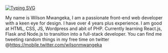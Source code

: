[![Typing SVG](https://readme-typing-svg.herokuapp.com?color=000000&lines=Hi+there%F0%9F%99%8B%E2%80%8D%E2%99%82%EF%B8%8F;My+Name+Is+Wilson+Mwangeka%F0%9F%91%A8%E2%80%8D%F0%9F%8D%B3%F0%9F%8D%BB;Welcome+To+My+World%F0%9F%8C%8D)](https://git.io/typing-svg)

My name is Wilson Mwangeka, I am a passionate front-end web developer with a keen eye for design. I have over 4 years plus experience. I am good at HTML, CSS, JS, Wordpress and abit of PHP. Currently learning React.js, Flask and Node.js to transition into a full-stack developer. You can find me tweeting random things in my free time on twitter @https://mobile.twitter.com/wilsonmwangeka

